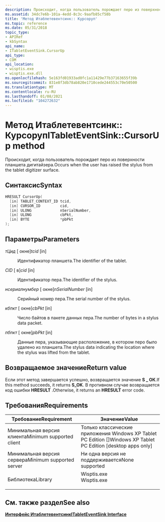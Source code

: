 ```yaml
---
description: Происходит, когда пользователь порождает перо из поверхности планшета дигитайзера.
ms.assetid: 34dc7e6b-101a-4edd-8c3c-9aafb85cf58b
title: 'Метод Итаблетевентсинк:: Курсоруп'
ms.topic: reference
ms.date: 05/31/2018
topic_type:
- APIRef
- kbSyntax
api_name:
- ITabletEventSink.CursorUp
api_type:
- COM
api_location:
- wisptis.exe
- wisptis.exe.dll
ms.openlocfilehash: 5e163fd01933ad0fc1a11429e77b37163655f39b
ms.sourcegitcommit: 831e8f3db78ab820e1710cede244553c70e50500
ms.translationtype: MT
ms.contentlocale: ru-RU
ms.lasthandoff: 01/08/2021
ms.locfileid: "104272632"
---
```

# <a name="itableteventsinkcursorup-method"></a><span data-ttu-id="36fb8-103">Метод Итаблетевентсинк:: Курсоруп</span><span class="sxs-lookup"><span data-stu-id="36fb8-103">ITabletEventSink::CursorUp method</span></span>

<span data-ttu-id="36fb8-104">Происходит, когда пользователь порождает перо из поверхности планшета дигитайзера.</span><span class="sxs-lookup"><span data-stu-id="36fb8-104">Occurs when the user has raised the stylus from the tablet digitizer surface.</span></span>

## <a name="syntax"></a><span data-ttu-id="36fb8-105">Синтаксис</span><span class="sxs-lookup"><span data-stu-id="36fb8-105">Syntax</span></span>


```C++
HRESULT CursorUp(
  [in] TABLET_CONTEXT_ID tcid,
  [in] CURSOR_ID         cid,
  [in] ULONG             nSerialNumber,
  [in] ULONG             cbPkt,
  [in] BYTE              *pbPkt
);
```



## <a name="parameters"></a><span data-ttu-id="36fb8-106">Параметры</span><span class="sxs-lookup"><span data-stu-id="36fb8-106">Parameters</span></span>

<dl> <dt>

<span data-ttu-id="36fb8-107">*тЦид* \[ окне\]</span><span class="sxs-lookup"><span data-stu-id="36fb8-107">*tcid* \[in\]</span></span>
</dt> <dd>

<span data-ttu-id="36fb8-108">Идентификатор планшета.</span><span class="sxs-lookup"><span data-stu-id="36fb8-108">The identifier of the tablet.</span></span>

</dd> <dt>

<span data-ttu-id="36fb8-109">*CID* \[ в\]</span><span class="sxs-lookup"><span data-stu-id="36fb8-109">*cid* \[in\]</span></span>
</dt> <dd>

<span data-ttu-id="36fb8-110">Идентификатор пера.</span><span class="sxs-lookup"><span data-stu-id="36fb8-110">The identifier of the stylus.</span></span>

</dd> <dt>

<span data-ttu-id="36fb8-111">*нсериалнумбер* \[ окне\]</span><span class="sxs-lookup"><span data-stu-id="36fb8-111">*nSerialNumber* \[in\]</span></span>
</dt> <dd>

<span data-ttu-id="36fb8-112">Серийный номер пера.</span><span class="sxs-lookup"><span data-stu-id="36fb8-112">The serial number of the stylus.</span></span>

</dd> <dt>

<span data-ttu-id="36fb8-113">*кбпкт* \[ окне\]</span><span class="sxs-lookup"><span data-stu-id="36fb8-113">*cbPkt* \[in\]</span></span>
</dt> <dd>

<span data-ttu-id="36fb8-114">Число байтов в пакете данных пера.</span><span class="sxs-lookup"><span data-stu-id="36fb8-114">The number of bytes in a stylus data packet.</span></span>

</dd> <dt>

<span data-ttu-id="36fb8-115">*пбпкт* \[ окне\]</span><span class="sxs-lookup"><span data-stu-id="36fb8-115">*pbPkt* \[in\]</span></span>
</dt> <dd>

<span data-ttu-id="36fb8-116">Данные пера, указывающие расположение, в котором перо было удалено из планшета.</span><span class="sxs-lookup"><span data-stu-id="36fb8-116">The stylus data indicating the location where the stylus was lifted from the tablet.</span></span>

</dd> </dl>

## <a name="return-value"></a><span data-ttu-id="36fb8-117">Возвращаемое значение</span><span class="sxs-lookup"><span data-stu-id="36fb8-117">Return value</span></span>

<span data-ttu-id="36fb8-118">Если этот метод завершается успешно, возвращается значение **S \_ ОК**.</span><span class="sxs-lookup"><span data-stu-id="36fb8-118">If this method succeeds, it returns **S\_OK**.</span></span> <span data-ttu-id="36fb8-119">В противном случае возвращается код ошибки **HRESULT** .</span><span class="sxs-lookup"><span data-stu-id="36fb8-119">Otherwise, it returns an **HRESULT** error code.</span></span>

## <a name="requirements"></a><span data-ttu-id="36fb8-120">Требования</span><span class="sxs-lookup"><span data-stu-id="36fb8-120">Requirements</span></span>



| <span data-ttu-id="36fb8-121">Требование</span><span class="sxs-lookup"><span data-stu-id="36fb8-121">Requirement</span></span> | <span data-ttu-id="36fb8-122">Значение</span><span class="sxs-lookup"><span data-stu-id="36fb8-122">Value</span></span> |
|-------------------------------------|----------------------------------------------------------------------------------------|
| <span data-ttu-id="36fb8-123">Минимальная версия клиента</span><span class="sxs-lookup"><span data-stu-id="36fb8-123">Minimum supported client</span></span><br/> | <span data-ttu-id="36fb8-124">Только классические приложения Windows XP Tablet PC Edition \[\]</span><span class="sxs-lookup"><span data-stu-id="36fb8-124">Windows XP Tablet PC Edition \[desktop apps only\]</span></span><br/>                          |
| <span data-ttu-id="36fb8-125">Минимальная версия сервера</span><span class="sxs-lookup"><span data-stu-id="36fb8-125">Minimum supported server</span></span><br/> | <span data-ttu-id="36fb8-126">Ни одна версия не поддерживается</span><span class="sxs-lookup"><span data-stu-id="36fb8-126">None supported</span></span><br/>                                                              |
| <span data-ttu-id="36fb8-127">Библиотека</span><span class="sxs-lookup"><span data-stu-id="36fb8-127">Library</span></span><br/>                  | <dl> <span data-ttu-id="36fb8-128"><dt>Wisptis.exe</dt></span><span class="sxs-lookup"><span data-stu-id="36fb8-128"><dt>Wisptis.exe</dt></span></span> </dl> |



## <a name="see-also"></a><span data-ttu-id="36fb8-129">См. также раздел</span><span class="sxs-lookup"><span data-stu-id="36fb8-129">See also</span></span>

<dl> <dt>

[<span data-ttu-id="36fb8-130">**Интерфейс Итаблетевентсинк**</span><span class="sxs-lookup"><span data-stu-id="36fb8-130">**ITabletEventSink Interface**</span></span>](itableteventsink.md)
</dt> </dl>

 

 




